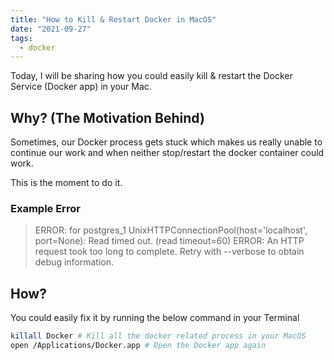 ```yaml
---
title: "How to Kill & Restart Docker in MacOS"
date: "2021-09-27"
tags:
  - docker
---
```


Today, I will be sharing how you could easily kill & restart the Docker Service (Docker app) in your Mac.

## Why? (The Motivation Behind)

Sometimes, our Docker process gets stuck which makes us really unable to continue our work and when neither stop/restart the docker container could work.

This is the moment to do it.

### Example Error

> ERROR: for postgres_1 UnixHTTPConnectionPool(host='localhost', port=None): Read timed out. (read timeout=60)
> ERROR: An HTTP request took too long to complete. Retry with --verbose to obtain debug information.

## How?

You could easily fix it by running the below command in your Terminal

```bash
killall Docker # Kill all the docker related process in your MacOS
open /Applications/Docker.app # Open the Docker app again
```
